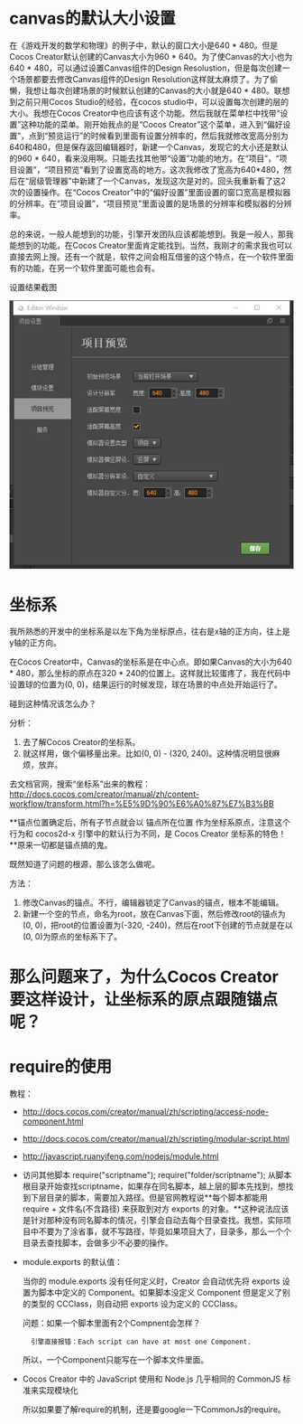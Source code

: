 # canvas的默认大小设置
 在《游戏开发的数学和物理》的例子中，默认的窗口大小是640 * 480。但是Cocos Creator默认创建的Canvas大小为960 * 640。为了使Canvas的大小也为640 * 480，可以通过设置Canvas组件的Design Resolustion，但是每次创建一个场景都要去修改Canvas组件的Design Resolution这样就太麻烦了。为了偷懒，我想让每次创建场景的时候默认创建的Canvas的大小就是640 * 480。联想到之前只用Cocos Studio的经验，在cocos studio中，可以设置每次创建的层的大小。我想在Cocos Creator中也应该有这个功能。然后我就在菜单栏中找带“设置”这种功能的菜单。刚开始我点的是“Cocos Creator”这个菜单，进入到“偏好设置”，点到“预览运行”的时候看到里面有设置分辨率的，然后我就修改宽高分别为640和480，但是保存返回编辑器时，新建一个Canvas，发现它的大小还是默认的960 * 640，看来没用啊。只能去找其他带“设置”功能的地方。在“项目”，“项目设置”，“项目预览”看到了设置宽高的地方。这次我修改了宽高为640*480，然后在“层级管理器”中新建了一个Canvas，发现这次是对的。回头我重新看了这2次的设置操作。在“Cocos Creator”中的“偏好设置”里面设置的窗口宽高是模拟器的分辨率。在“项目设置”，“项目预览”里面设置的是场景的分辨率和模拟器的分辨率。

总的来说，一般人能想到的功能，引擎开发团队应该都能想到。我是一般人，那我能想到的功能，在Cocos Creator里面肯定能找到。当然，我刚才的需求我也可以直接去网上搜。还有一个就是，软件之间会相互借鉴的这个特点，在一个软件里面有的功能，在另一个软件里面可能也会有。

设置结果截图

![](img/20171202121540.png)

# 坐标系
我所熟悉的开发中的坐标系是以左下角为坐标原点，往右是x轴的正方向，往上是y轴的正方向。

在Cocos Creator中，Canvas的坐标系是在中心点。即如果Canvas的大小为640 * 480，那么坐标的原点在320 * 240的位置上。这样就比较蛋疼了，我在代码中设置球的位置为(0, 0)，结果运行的时候发现，球在场景的中点处开始运行了。

碰到这种情况该怎么办？

分析：
1. 去了解Cocos Creator的坐标系。
2. 就这样用，做个偏移量出来。比如(0, 0) - (320, 240)。这种情况明显很麻烦，放弃。

去文档官网，搜索“坐标系”出来的教程：http://docs.cocos.com/creator/manual/zh/content-workflow/transform.html?h=%E5%9D%90%E6%A0%87%E7%B3%BB

**锚点位置确定后，所有子节点就会以 锚点所在位置 作为坐标系原点，注意这个行为和 cocos2d-x 引擎中的默认行为不同，是 Cocos Creator 坐标系的特色！**原来一切都是锚点搞的鬼。

既然知道了问题的根源，那么该怎么做呢。

方法：
1. 修改Canvas的锚点。不行，编辑器锁定了Canvas的锚点，根本不能编辑。
2. 新建一个空的节点，命名为root，放在Canvas下面，然后修改root的锚点为(0, 0)，把root的位置设置为(-320, -240)，然后在root下创建的节点就是在以(0, 0)为原点的坐标系下了。

# 那么问题来了，为什么Cocos Creator要这样设计，让坐标系的原点跟随锚点呢？

# require的使用
教程：
- http://docs.cocos.com/creator/manual/zh/scripting/access-node-component.html
- http://docs.cocos.com/creator/manual/zh/scripting/modular-script.html
- http://javascript.ruanyifeng.com/nodejs/module.html

- 访问其他脚本
    require("scriptname");
    require("folder/scriptname");
    从脚本根目录开始查找scriptname，如果存在同名脚本，越上层的脚本先找到，想找到下层目录的脚本，需要加入路径。但是官网教程说**每个脚本都能用 require + 文件名(不含路径) 来获取到对方 exports 的对象。**这种说法应该是针对那种没有同名脚本的情况，引擎会自动去每个目录查找。我想，实际项目中不要为了涂省事，就不写路径，毕竟如果项目大了，目录多，那么一个个目录去查找脚本，会做多少不必要的操作。

- module.exports 的默认值：

    当你的 module.exports 没有任何定义时，Creator 会自动优先将 exports 设置为脚本中定义的 Component。如果脚本没定义 Component 但是定义了别的类型的 CCClass，则自动把 exports 设为定义的 CCClass。

    问题：如果一个脚本里面有2个Compnent会怎样？

        引擎直接报错：Each script can have at most one Component.
    
    所以，一个Component只能写在一个脚本文件里面。

- Cocos Creator 中的 JavaScript 使用和 Node.js 几乎相同的 CommonJS 标准来实现模块化

    所以如果要了解require的机制，还是要google一下CommonJs的require。